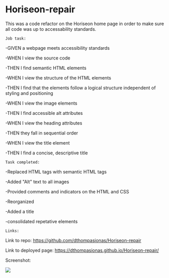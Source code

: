 # Horiseon-repair

This was a code refactor on the Horiseon home page in order to make sure
all code was up to accessability standards.

	Job task:
-GIVEN a webpage meets accessibility standards

-WHEN I view the source code

-THEN I find semantic HTML elements

-WHEN I view the structure of the HTML elements

-THEN I find that the elements follow a logical structure independent of styling and positioning

-WHEN I view the image elements

-THEN I find accessible alt attributes

-WHEN I view the heading attributes

-THEN they fall in sequential order

-WHEN I view the title element

-THEN I find a concise, descriptive title

	Task completed:
-Replaced HTML tags with semantic HTML tags

-Added "Alt" text to all images

-Provided comments and indicators on the HTML and CSS

-Reorganized 

-Added a title

-consolidated repetative elements

	Links:

Link to repo: https://github.com/dthompasionas/Horiseon-repair

Link to deployed page: https://dthompasionas.github.io/Horiseon-repair/

Screenshot:

![](assets/images/Deployed%20Screenshot.png)


 



